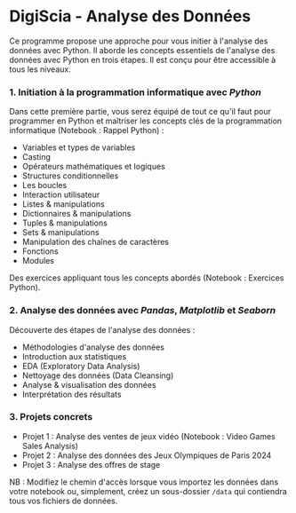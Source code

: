 # DigiScia - Analyse des Données
Ce programme propose une approche pour vous initier à l'analyse des données avec Python. Il aborde les concepts essentiels de l'analyse des données avec Python en trois étapes. Il est conçu pour être accessible à tous les niveaux.

### 1. Initiation à la programmation informatique avec *Python*
Dans cette première partie, vous serez équipé de tout ce qu'il faut pour programmer en Python et maîtriser les concepts clés de la programmation informatique (Notebook : Rappel Python) :
- Variables et types de variables
- Casting
- Opérateurs mathématiques et logiques
- Structures conditionnelles
- Les boucles
- Interaction utilisateur
- Listes & manipulations
- Dictionnaires & manipulations
- Tuples & manipulations
- Sets & manipulations
- Manipulation des chaînes de caractères
- Fonctions
- Modules

Des exercices appliquant tous les concepts abordés (Notebook : Exercices Python).

### 2. Analyse des données avec *Pandas*, *Matplotlib* et *Seaborn*
Découverte des étapes de l'analyse des données : 
- Méthodologies d'analyse des données
- Introduction aux statistiques
- EDA (Exploratory Data Analysis)
- Nettoyage des données (Data Cleansing)
- Analyse & visualisation des données
- Interprétation des résultats

### 3. Projets concrets
- Projet 1 : Analyse des ventes de jeux vidéo (Notebook : Video Games Sales Analysis)
- Projet 2 : Analyse des données des Jeux Olympiques de Paris 2024
- Projet 3 : Analyse des offres de stage

NB : Modifiez le chemin d'accès lorsque vous importez les données dans votre notebook ou, simplement, créez un sous-dossier `/data` qui contiendra tous vos fichiers de données.
